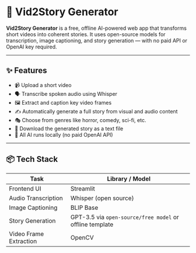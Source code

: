 # 🎥 Vid2Story Generator

**Vid2Story Generator** is a free, offline AI-powered web app that transforms short videos into coherent stories. It uses open-source models for transcription, image captioning, and story generation — with no paid API or OpenAI key required.

---

## ✨ Features

- 📹 Upload a short video
- 🗣️ Transcribe spoken audio using Whisper
- 🖼️ Extract and caption key video frames
- ✍️ Automatically generate a full story from visual and audio content
- 🎭 Choose from genres like horror, comedy, sci-fi, etc.
- 💾 Download the generated story as a text file
- 🧠 All AI runs locally (no paid OpenAI API)

---

## 📦 Tech Stack

| Task                 | Library / Model       |
|----------------------|------------------------|
| Frontend UI          | Streamlit              |
| Audio Transcription  | Whisper (open source)  |
| Image Captioning     | BLIP Base              |
| Story Generation     | GPT-3.5 via `open-source/free model` or offline template |
| Video Frame Extraction | OpenCV               |
